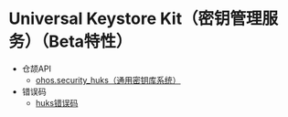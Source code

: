 # Universal Keystore Kit（密钥管理服务）（Beta特性）

- 仓颉API
    - [ohos.security_huks（通用密钥库系统）](cj-apis-security_huks.md)
- 错误码
    - [huks错误码](../../../source_zh_cn/errorcodes/cj-errorcode-huks.md)